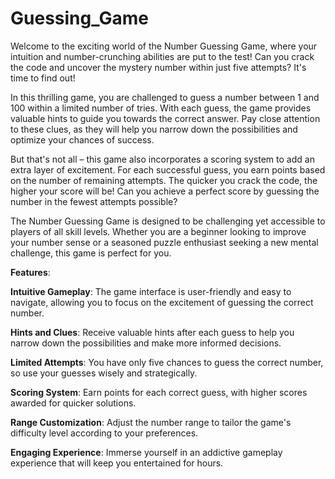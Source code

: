# Guessing_Game

Welcome to the exciting world of the Number Guessing Game, where your intuition and number-crunching abilities are put to the test! Can you crack the code and uncover the mystery number within just five attempts? It's time to find out!

In this thrilling game, you are challenged to guess a number between 1 and 100 within a limited number of tries. With each guess, the game provides valuable hints to guide you towards the correct answer. Pay close attention to these clues, as they will help you narrow down the possibilities and optimize your chances of success.

But that's not all – this game also incorporates a scoring system to add an extra layer of excitement. For each successful guess, you earn points based on the number of remaining attempts. The quicker you crack the code, the higher your score will be! Can you achieve a perfect score by guessing the number in the fewest attempts possible?

The Number Guessing Game is designed to be challenging yet accessible to players of all skill levels. Whether you are a beginner looking to improve your number sense or a seasoned puzzle enthusiast seeking a new mental challenge, this game is perfect for you.

**Features**:

**Intuitive Gameplay**: The game interface is user-friendly and easy to navigate, allowing you to focus on the excitement of guessing the correct number.

**Hints and Clues**: Receive valuable hints after each guess to help you narrow down the possibilities and make more informed decisions.

**Limited Attempts**: You have only five chances to guess the correct number, so use your guesses wisely and strategically.

**Scoring System**: Earn points for each correct guess, with higher scores awarded for quicker solutions.

**Range Customization**: Adjust the number range to tailor the game's difficulty level according to your preferences.

**Engaging Experience**: Immerse yourself in an addictive gameplay experience that will keep you entertained for hours.
